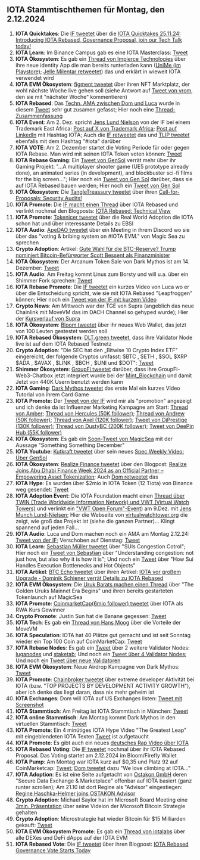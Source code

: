 ## IOTA Stammtischthemen für Montag, den 2.12.2024

1. **IOTA Quicktakes**: Die [IF tweetet](https://x.com/iota/status/1861005304810332484) über die [IOTA Quicktakes 25.11.24: Introducing IOTA Rebased, Governance Proposal, join our Tech Talk today!](https://www.youtube.com/watch?v=WuhxFIlBkZA)
2. **IOTA Learn**: Im Binance Campus gab es eine IOTA Masterclass: [Tweet](https://x.com/luckybb88/status/1861253511755039068)
3. **IOTA Ökosystem**: Es gab ein [Thread von Impierce Technologies](https://x.com/ImpierceTech/status/1861063216723374342) über ihre neue identity App die man bereits runterladen kann ([UniMe (im Playstore)](https://play.google.com/store/apps/details?id=com.impierce.identity_wallet); [Jelle Milentar retweetet](https://x.com/JelleFm/status/1861101541953814644)) das und erklärt in wieweit IOTA verwendet wird
4. **IOTA EVM Ökosystem**: [figment tweetet](https://x.com/figment_nfts/status/1861104218725036338) über ihren NFT Marktplatz, der wohl nächste Woche live gehen soll (siehe Antwort auf [Tweet von vrom](https://x.com/Vrom14286662/status/1862140828333842650), den sie mit "nächster Woche" kommentieren)
5. **IOTA Rebased**: Das [Techn. AMA zwischen Dom und Luca](https://www.youtube.com/live/bbcM0pL4RTU) wurde in diesem [Tweet](https://x.com/karlaxelm/status/1861104988488974687) sehr gut zusamen gefasst; Hier noch eine [Thread-Zusammenfassung](https://x.com/hashtag_flesh/status/1861173566810530298)
6. **IOTA Event**: Am 2. Dez. spricht [Jens Lund Nielson](https://www.linkedin.com/in/jens-munch-lund-nielsen/) von der IF bei einem Trademark East Africa: [Post auf X von Trademark Africa](https://x.com/TradeMarkAfrica/status/1860993395151282619); [Post auf LinkedIn](https://www.linkedin.com/feed/update/urn:li:activity:7266746346731130880/?actorCompanyId=1117890) mit Hashtag IOTA; Auch die [IF retweetet](https://x.com/iota/status/1861340513044934802) das und [TLIP tweetet](https://x.com/TLIP_io/status/1861790463843287362) ebenfalls mit dem Hashtag "#iota" darüber
7. **IOTA VOTE**: Am 2. Dezember startet die Voting Periode für oder gegen IOTA Rebase. Man wird mit seinen IOTA Token voten können: [Tweet](https://x.com/iota/status/1861047234512519594)
8. **IOTA Rebase Gaming**: Ein [Tweet von GenSol](https://x.com/GenSol_io/status/1861293012745363852) verrät mehr über ihr Gaming Projekt: "...A multiplayer shooter game (UE5 prototype already done), an animated series (in development), and blockbuster sci-fi films for the big screen..."; Hier noch ein [Tweet von Gen Sol](https://x.com/GenSol_io/status/1862440522981466576) darüber, dass sie auf IOTA Rebased bauen werden; Hier noch ein [Tweet von Gen Sol](https://x.com/GenSol_io/status/1862440522981466576)
9. **IOTA Ökosystem**: Die [TangleTreassury tweetet](https://x.com/TangleTreasury/status/1861289635906789481) über ihren [Call-for-Proposals: Security Audits!](https://medium.com/@tangletreasury_87751/call-for-proposals-security-audits-28ee74a315b0)
10. **IOTA Promote**: Die [IF macht einen Thread](https://x.com/iota/status/1861439778232656040) über IOTA Rebased und verlinkt nochmal den Blogposts: [IOTA Rebased: Technical View](https://blog.iota.org/iota-rebased-technical-view/)
11. **IOTA Promote**: [Tokenicer tweetet](https://x.com/Tokenicer/status/1861687014547947630) über die Real World Adoption die IOTA schon hat und über interessante Details zu EBSI
12. **IOTA Audio**: [ApeDAO tweetet](https://x.com/0xApeDAO/status/1861670535324635409) über ein Meeting in ihrem Discord wo sie über das "voting & bribing system on #IOTA EVM." von Magic Sea zu sprechen
13. **Crypto Adoption**: Artikel: [Gute Wahl für die BTC-Reserve? Trump nominiert Bitcoin-Befürworter Scott Bessent als Finanzminister](https://www.blocktrainer.de/blog/trump-nominiert-bitcoin-befuerworter-scott-bessent-als-finanzminister)
14. **IOTA Ökosystem**: Der Arcanum Token Sale von Dark Mythos ist am 14. Dezember: [Tweet](https://x.com/DarkMythosIOTA/status/1861411158164385806)
15. **IOTA Audio**: Am Freitag kommt Linus zum Borsty und will u.a. über ein Shimmer Fork sprechen: [Tweet](https://x.com/tangle_talk/status/1861418308571943286)
16. **IOTA Rebase Promote**: Die [IF tweetet](https://x.com/iota/status/1861742404870537602) ein kurzes Video von Luca wo er über die Entscheidung spricht, wie sie mit IOTA Rebased "Leapfroggen" können; Hier noch ein [Tweet von der IF mit kurzem Video](https://x.com/iota/status/1862481672135909449)
17. **Crypto News**: Am Mittwoch war der TGE von Supra (angeblich das neue Chainlink mit MoveVM das im DACH Channel so gehyped wurde); Hier der [Kursverlauf von Supra](https://coinmarketcap.com/de/currencies/supra/)
18. **IOTA Ökosystem**: [Bloom tweetet](https://x.com/bloomwalletio/status/1861780850930511961) über ihr neues Web Wallet, das jetzt von 100 Leuten gestestet werden soll
19. **IOTA Rebased Ökosystem**: [DLT.green tweetet](https://x.com/dlt_green/status/1861852329198133438), dass ihre Validator Node live ist auf dem IOTA Rebased Testnetz
20. **Crypto Adoption**: "Die SEC hat den „Bitwise 10 Crypto Index ETF" eingereicht, der folgende Cryptos umfasst: $BTC , $ETH , $SOL $XRP $ADA , $AVAX , $LINK , $BCH , $UNI und $DOT": [Tweet](https://x.com/Cointelegraph/status/1861875997504840159)
21. **Shimmer Ökosystem**: [GroupFi tweetet](https://x.com/groupfi_ai/status/1861009795198922861) darüber, dass ihre GroupFi-Web3-Chatbox jetzt integriert wurde bei der [Mint_Blockchain](https://x.com/Mint_Blockchain) und damit Jetzt von 440K Usern benutzt werden kann
22. **IOTA Gaming**: [Dark Mythos tweetet](https://x.com/DarkMythosIOTA/status/1862045828065694037) das erste Mal ein kurzes Video Tutorial von ihrem Card Game
23. **IOTA Promote**: Der [Tweet von der IF]() wird mir als "promotion" angezeigt und ich denke da ist Influenzer Marketing Kampagne am Start: [Thread von Amber](https://x.com/0xAmberCT/status/1862044271031038147); [Thread von Hercules (50K follower)](https://x.com/Hercules_Defi/status/1861807409624477823); [Thread von Andrew (50K follower)](https://x.com/0xAndrewMoh/status/1863246753694466184); [Thread von Axel (120K follower)](https://x.com/Axel_bitblaze69/status/1863138564915306812); [Tweet von DjPrestige (130K follower)](https://x.com/DjPrestigeUk/status/1862795653086126308); [Thread von DustyBC (200K follower)](https://x.com/TheDustyBC/status/1862912174693175457); [Tweet von DeePin Hub (55K follower)](https://x.com/_DEPIN_HUB/status/1863578073419190584)
24. **IOTA Ökosystem**: Es gab ein [Soon-Tweet von MagicSea](https://x.com/MagicSeaDEX/status/1862056240467046660) mit der Aussage "Something Something December"
25. **IOTA Youtube**: [Kutkraft tweetet](https://x.com/kutkraft/status/1862076263453847651) über sein neues [Spec Weekly Video: Über GenSol](https://youtu.be/CT37UoO2Vlg)
26. **IOTA Ökosystem**: [Realize Finance tweetet](https://x.com/realizefinance/status/1862119777356964344) über den Blogpost: [Realize Joins Abu Dhabi Finance Week 2024 as an Official Partner – Empowering Asset Tokenization](https://blog.realizeassets.com/realize-joins-abu-dhabi-finance-week-2024-as-an-official-partner-empowering-asset-tokenization/); Auch [Dom retweetet](https://x.com/DomSchiener/status/1862127073571082429) das
27. **IOTA Hype**: Es wurden über $2mio in IOTA Token (12 Tiota) von Binance weg gesendet: [Tweet](https://x.com/tanglelytics/status/1862052677749752275)
28. **IOTA Adoption Event**: Die IOTA Foundation macht einen [Thread über TWIN (Trade Worldwide Information Network) und VWT (Virtual Watch Towers)](https://x.com/iota/status/1862115485908656165) und verlinkt ein ["VWT Open Forum"-Event](https://www.linkedin.com/events/vwtopenforum7263476568771977217/)) am 9.Dez. mit [Jens Munch Lund-Nielsen](https://www.linkedin.com/in/jens-munch-lund-nielsen/); Hier die Webseite von [virtualwatchtower.org](https://virtualwatchtower.org/) die zeigt, wie groß das Projekt ist (siehe die ganzen Partner)... Klingt spannend auf jeden Fall...
29. **IOTA Audio**: Luca und Dom machen noch ein AMA am Montag 2.12.24: [Tweet von der IF](https://x.com/iota/status/1862134362243817711); Verschoben auf Dienstag: [Tweet]()
30. **IOTA Learn**: [Sebastian Müller tweetet](https://x.com/NaitsabesMue/status/1862141159830700384) über "SUIs Congestion Cotrol"; Hier noch ein [Tweet von Sebastian](https://x.com/NaitsabesMue/status/1861768830604697923) über "Understanding congestion: not just how, but also why it is how it is"; Und noch ein [Tweet](https://x.com/NaitsabesMue/status/1862519048069959893) über "How Sui Handles Execution Bottlenecks and Hot Objects"
31. **IOTA Artikel**: [BTC Echo tweetet](https://x.com/btcecho/status/1862182169029837156) über ihren Artikel: [IOTA vor großem Upgrade - Dominik Schiener verrät Details zu IOTA Rebased](https://www.btc-echo.de/news/iota-vor-grossem-upgrade-dominik-schiener-verraet-details-196456/)
32. **IOTA EVM Ökosystem**: Die [Uruk Barats machen einen Thread](https://x.com/UrukBartas/status/1862199911959204272) über "The Golden Uruks Mainnet Era Begins" und ihren bereits gestarteten Tokenlaunch auf MagicSea
33. **IOTA Promote**: [CoinmarketCap(6mio follower) tweetet](https://x.com/CoinMarketCap/status/1862421319263920555) über IOTA als RWA Kurs Gewinner
34. **Crypto Promote**: Justin Sun hat die Banane gegessen: [Tweet](https://x.com/Crypto_Crib_/status/1862401132548550980)
35. **IOTA Tech**: Es gab ein [Thread von Hans Moog](https://x.com/hus_qy/status/1862616529768002030) über die Vorteile der MoveVM
36. **IOTA Speculation**: IOTA hat 40 Plätze gut gemacht und ist seit Sonntag wieder ein Top 100 Coin auf CoinMarketCap: [Tweet](https://x.com/Vrom14286662/status/1862869541006475722)
37. **IOTA Rebase Nodes**: Es gab ein [Tweet](https://x.com/0xRimac/status/1862796771274944932) über 2 weitere Validator Nodes: [luganodes](https://twitter.com/luganodes) und [staketab](https://twitter.com/staketab); Und noch ein [Tweet über 4 Validator Nodes](https://x.com/Salimasbegum/status/1862299898768461926); Und noch ein [Tweet über neue Validatoren](https://x.com/Salimasbegum/status/1863305830810181785)
38. **IOTA EVM Ökosystem**: Neue Airdrop Kampagne von Dark Mythos: [Tweet](https://x.com/DarkMythosIOTA/status/1862776078588420460)
39. **IOTA Promote**: [Chainbroker tweetet](https://x.com/chain_broker/status/1862481641299452383) über extreme developer Aktivität bei IOTA (bzw. "TOP PROJECTS BY DEVELOPMENT ACTIVITY GROWTH"), aber ich denke das liegt daran, dass nix mehr geheim ist
40. **IOTA Exchanges**: Dom will IOTA auf US Exchanges listen: [Tweet mit Screenshot](https://x.com/OTTI28518618/status/1862857217537409114)
41. **IOTA Stammtisch**: Am Freitag ist IOTA Stammtisch in München: [Tweet](https://x.com/IotaMunchen/status/1858882314962391356?t=Tx_3iE5KONWd03MBi-ktOA&s=19)
42. **IOTA online Stammtisch**: Am Montag kommt Dark Mythos in den virtuellen Stammtisch: [Tweet](https://x.com/DarkMythosIOTA/status/1863130916312551581)
43. **IOTA Promote**: Ein 4 minütiges IOTA Hype Video "The Greatest Leap" mit eingeblendeten IOTA Texten [Tweet](https://x.com/danielasdf22/status/1862624085139705966) ist aufgetaucht
44. **IOTA Promote**: Es gibt auch ein neues [deutsches Rap Video über IOTA](https://youtu.be/pZeldLTy-6s?feature=shared)
45. **IOTA Rebased Voting**: Die [IF tweetet](https://x.com/iota/status/1863176221602742326) nochmal über ihr IOTA Rebased Proposal. Das Voting startet am 2.12.2024 im Bloom/Firefly Wallet
46. **IOTA Pump**: Am Montag war IOTA kurz auf $0,35 und Platz 92 auf CoinMarketcap: [Tweet](https://x.com/Vrom14286662/status/1863399940044595686); [Dom tweetet](https://x.com/DomSchiener/status/1863259393854185478) dazu "We love climbing at IOTA..."
47. **IOTA Adoption**: Es ist eine Seite aufgetacht von [Ostakon GmbH](https://ostakon.de/) deren "Secure Data Exchange & Marketplace" offenbar auf IOTA basiert (ganz runter scrollen); Am 21.10 ist dort Regine als "Advisor" eingestiegen: [Regine Haschka-Helmer joins OSTAKON Advisor](https://ostakon.de/regine-haschka-helmer-joins-ostakon-asadvisor/)
48. **Crypto Adoption**: Michael Saylor hat im Microsoft Board Meeting eine [3min. Präsentation](https://x.com/BitcoinMagazine/status/1863327116818866507) über seine Videion der Microsoft Bitcoin Strategie gehalten
49. **Crypto Adoption**: Microstrategie hat wieder Bitcoin für $15 Milliarden gekauft: [Tweet](https://x.com/blocktrainer/status/1863572350056235394)
50. **IOTA EVM Ökosystem Promote**: Es gab ein [Thread von iotalabs](https://x.com/iotalabs_/status/1863579008241398230) über alle DEXes und DeFi dApps auf der IOTA EVM
51. **IOTA Rebased Vote**: Die [IF tweetet](https://x.com/iota/status/1863583910510092773) über ihren Blogpost: [IOTA Rebased Governance Vote Starts Today](https://blog.iota.org/iota-rebased-governance-vote-start/)

